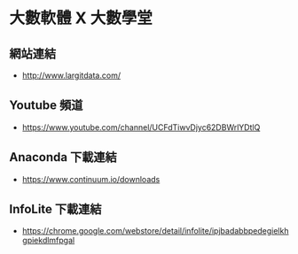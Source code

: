 # 大數軟體 X 大數學堂 

## 網站連結
- http://www.largitdata.com/

## Youtube 頻道
- https://www.youtube.com/channel/UCFdTiwvDjyc62DBWrlYDtlQ

## Anaconda 下載連結
- https://www.continuum.io/downloads

## InfoLite 下載連結
- https://chrome.google.com/webstore/detail/infolite/ipjbadabbpedegielkhgpiekdlmfpgal


